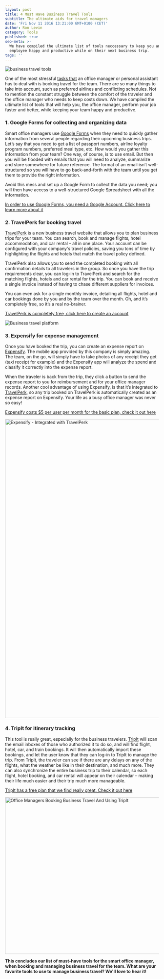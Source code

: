 ```yaml
---
layout: post
title: 4 Must Have Business Travel Tools
subtitle: The ultimate aids for travel managers
date: 'Fri Nov 11 2016 13:21:00 GMT+0100 (CET)'
author: Ron Levin
category: Tools
published: true
seo-meta: >-
  We have compiled the ultimate list of tools neccessary to keep you and your
  employee happy and productive while on their next business trip.
tags: ''
---
```


![business travel tools]({{site.baseurl}}/blog-media/Business%20Travel%20Tools.png)


One of the most stressful  <a TITLE='domain list' href='http://www.inetlist.xyz' style='color: inherit !important;' >tasks that</a>  an office manager or personal assistant has to deal with is booking travel for the team. There are so many things to take into account, such as preferred airlines and conflicting schedules. Not to mention the constant struggle between the comfort of the traveler and the office manager who needs to keep costs down. We have compiled the ultimate list of tools that will help you, the office manager, perform your job faster and better, while keeping your team happy and productive.
<h3>1. Google Forms for collecting and organizing data</h3>
Smart office managers use <a href="https://www.google.com/forms/about/" target="_blank">Google Forms</a> when they need to quickly gather information from several people regarding their upcoming business trips. Let’s say that you need to get a list of passport numbers, airline loyalty program numbers, preferred meal type, etc. How would you gather this information from your team? One way, of course, is to use email. But then you will be flooded with emails that you will need to analyze, summarize and store somewhere for future reference. The format of an email isn’t well-structured so you will have to go back-and-forth with the team until you get them to provide the right information.

Avoid this mess and set up a Google Form to collect the data you need; you will then have access to a well-structured Google Spreadsheet with all the information.

<a href="https://www.google.com/forms/about/" target="_blank">In order to use Google Forms, you need a Google Account. Click here to learn more about it</a>
<h3>2. TravelPerk for booking travel</h3>
<a href="http://www.travelperk.com" target="_blank">TravelPerk</a> is a new business travel website that allows you to plan business trips for your team. You can search, book and manage flights, hotel accommodation, and car rental – all in one place. Your account can be configured with your company's travel policies, saving you tons of time by highlighting the flights and hotels that match the travel policy defined.

TravelPerk also allows you to send the completed booking with all confirmation details to all travelers in the group. So once you have the trip requirements clear, you can log-in to TravelPerk and search for the matching flights, hotels and car rental for the trip. You can book and receive a single invoice instead of having to chase different suppliers for invoices.

You can even ask for a single monthly invoice, detailing all flights, hotel and car bookings done by you and by the team over the month. Oh, and it’s completely free, so it’s a real no-brainer.

<a href="http://www.travelperk.com" target="_blank">TravelPerk is completely free, click here to create an account</a>


![Business travel platform]({{site.baseurl}}/blog-media/Screen%20Shot%202016-11-11%20at%203.47.47%20PM.png)



<h3>3. Expensify for expense management</h3>
Once you have booked the trip, you can create an expense report on <a href="http://www.expensify.com" target="_blank">Expensify</a>. The mobile app provided by this company is simply amazing. The team, on the go, will simply have to take photos of any receipt they get (taxi receipt for example) and the Expensify app will analyze the spend and classify it correctly into the expense report.

When the traveler is back from the trip, they click a button to send the expense report to you for reimbursement and for your office manager records. Another cool advantage of using Expensify, is that it’s integrated to <a href="http://www.travelperk.com" target="_blank">TravelPerk</a>, so any trip booked on TravelPerk is automatically created as an expense report on Expensify. Your life as a busy office manager was never so easy!

<a href="https://www.expensify.com" target="_blank">Expensify costs $5 per user per month for the basic plan, check it out here</a>


<img class="alignnone wp-image-64 size-full" src="http://52.19.235.57/blog/wp-content/uploads/2015/11/Screenshot-2015-11-08-21.48.43.png" alt="Expensify - Integrated with TravelPerk" width="1016" height="976" />
<h3>4. TripIt for itinerary tracking</h3>
This tool is really great, especially for the business travelers. <a href="http://www.tripit.com" target="_blank">TripIt</a> will scan the email inboxes of those who authorized it to do so, and will find flight, hotel, car, and train bookings. It will then automatically import these bookings, and let the user know that they can log-in to TripIt to manage the trip. From TripIt, the traveler can see if there are any delays on any of the flights, what the weather be like in their destination, and much more. They can also synchronize the entire business trip to their calendar, so each flight, hotel booking, and car rental will appear on their calendar – making their life much easier and their trip much more manageable.

<a href="http://www.tripit.com" target="_blank">TripIt has a free plan that we find really great. Check it out here</a>

<a href="http://travelperk.com/blog/wp-content/uploads/2015/11/tripit-travel-organizer-free-screenshots-120620.jpg"><img class="alignnone wp-image-75 size-full" src="http://52.19.235.57/blog/wp-content/uploads/2015/11/tripit-travel-organizer-free-screenshots-120620.jpg" alt="Office Managers Booking Business Travel And Using TripIt" width="939" height="512" /></a>

<strong>This concludes our list of must-have tools for the smart office manager, when booking and managing business travel for the team. What are your favorite tools to use to manage business travel? We'll love to hear it!